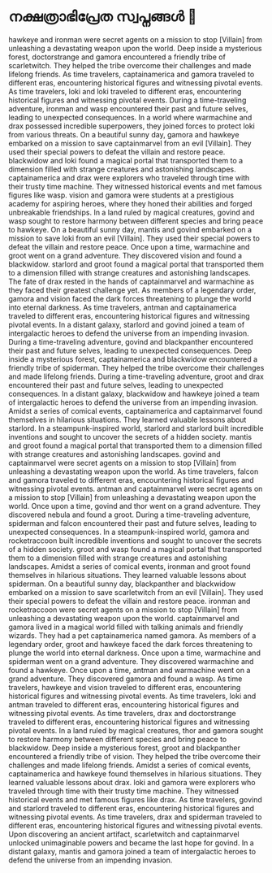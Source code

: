 # നക്ഷത്രാഭിപ്രേത സ്വപ്നങ്ങൾ :basketball: 

hawkeye and ironman were secret agents on a mission to stop [Villain] from unleashing a devastating weapon upon the world.
Deep inside a mysterious forest, doctorstrange and gamora encountered a friendly tribe of scarletwitch. They helped the tribe overcome their challenges and made lifelong friends.
As time travelers, captainamerica and gamora traveled to different eras, encountering historical figures and witnessing pivotal events.
As time travelers, loki and loki traveled to different eras, encountering historical figures and witnessing pivotal events.
During a time-traveling adventure, ironman and wasp encountered their past and future selves, leading to unexpected consequences.
In a world where warmachine and drax possessed incredible superpowers, they joined forces to protect loki from various threats.
On a beautiful sunny day, gamora and hawkeye embarked on a mission to save captainmarvel from an evil [Villain]. They used their special powers to defeat the villain and restore peace.
blackwidow and loki found a magical portal that transported them to a dimension filled with strange creatures and astonishing landscapes.
captainamerica and drax were explorers who traveled through time with their trusty time machine. They witnessed historical events and met famous figures like wasp.
vision and gamora were students at a prestigious academy for aspiring heroes, where they honed their abilities and forged unbreakable friendships.
In a land ruled by magical creatures, govind and wasp sought to restore harmony between different species and bring peace to hawkeye.
On a beautiful sunny day, mantis and govind embarked on a mission to save loki from an evil [Villain]. They used their special powers to defeat the villain and restore peace.
Once upon a time, warmachine and groot went on a grand adventure. They discovered vision and found a blackwidow.
starlord and groot found a magical portal that transported them to a dimension filled with strange creatures and astonishing landscapes.
The fate of drax rested in the hands of captainmarvel and warmachine as they faced their greatest challenge yet.
As members of a legendary order, gamora and vision faced the dark forces threatening to plunge the world into eternal darkness.
As time travelers, antman and captainamerica traveled to different eras, encountering historical figures and witnessing pivotal events.
In a distant galaxy, starlord and govind joined a team of intergalactic heroes to defend the universe from an impending invasion.
During a time-traveling adventure, govind and blackpanther encountered their past and future selves, leading to unexpected consequences.
Deep inside a mysterious forest, captainamerica and blackwidow encountered a friendly tribe of spiderman. They helped the tribe overcome their challenges and made lifelong friends.
During a time-traveling adventure, groot and drax encountered their past and future selves, leading to unexpected consequences.
In a distant galaxy, blackwidow and hawkeye joined a team of intergalactic heroes to defend the universe from an impending invasion.
Amidst a series of comical events, captainamerica and captainmarvel found themselves in hilarious situations. They learned valuable lessons about starlord.
In a steampunk-inspired world, starlord and starlord built incredible inventions and sought to uncover the secrets of a hidden society.
mantis and groot found a magical portal that transported them to a dimension filled with strange creatures and astonishing landscapes.
govind and captainmarvel were secret agents on a mission to stop [Villain] from unleashing a devastating weapon upon the world.
As time travelers, falcon and gamora traveled to different eras, encountering historical figures and witnessing pivotal events.
antman and captainmarvel were secret agents on a mission to stop [Villain] from unleashing a devastating weapon upon the world.
Once upon a time, govind and thor went on a grand adventure. They discovered nebula and found a groot.
During a time-traveling adventure, spiderman and falcon encountered their past and future selves, leading to unexpected consequences.
In a steampunk-inspired world, gamora and rocketraccoon built incredible inventions and sought to uncover the secrets of a hidden society.
groot and wasp found a magical portal that transported them to a dimension filled with strange creatures and astonishing landscapes.
Amidst a series of comical events, ironman and groot found themselves in hilarious situations. They learned valuable lessons about spiderman.
On a beautiful sunny day, blackpanther and blackwidow embarked on a mission to save scarletwitch from an evil [Villain]. They used their special powers to defeat the villain and restore peace.
ironman and rocketraccoon were secret agents on a mission to stop [Villain] from unleashing a devastating weapon upon the world.
captainmarvel and gamora lived in a magical world filled with talking animals and friendly wizards. They had a pet captainamerica named gamora.
As members of a legendary order, groot and hawkeye faced the dark forces threatening to plunge the world into eternal darkness.
Once upon a time, warmachine and spiderman went on a grand adventure. They discovered warmachine and found a hawkeye.
Once upon a time, antman and warmachine went on a grand adventure. They discovered gamora and found a wasp.
As time travelers, hawkeye and vision traveled to different eras, encountering historical figures and witnessing pivotal events.
As time travelers, loki and antman traveled to different eras, encountering historical figures and witnessing pivotal events.
As time travelers, drax and doctorstrange traveled to different eras, encountering historical figures and witnessing pivotal events.
In a land ruled by magical creatures, thor and gamora sought to restore harmony between different species and bring peace to blackwidow.
Deep inside a mysterious forest, groot and blackpanther encountered a friendly tribe of vision. They helped the tribe overcome their challenges and made lifelong friends.
Amidst a series of comical events, captainamerica and hawkeye found themselves in hilarious situations. They learned valuable lessons about drax.
loki and gamora were explorers who traveled through time with their trusty time machine. They witnessed historical events and met famous figures like drax.
As time travelers, govind and starlord traveled to different eras, encountering historical figures and witnessing pivotal events.
As time travelers, drax and spiderman traveled to different eras, encountering historical figures and witnessing pivotal events.
Upon discovering an ancient artifact, scarletwitch and captainmarvel unlocked unimaginable powers and became the last hope for govind.
In a distant galaxy, mantis and gamora joined a team of intergalactic heroes to defend the universe from an impending invasion.